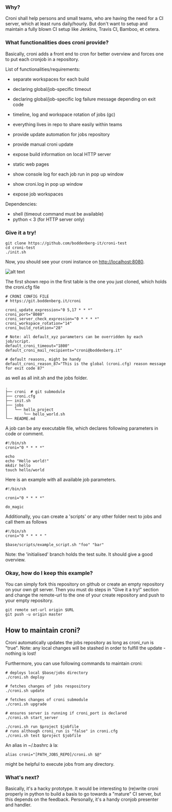 ### Why?

Croni shall help persons and small teams, who are having the need for a CI server, which at least runs daily/hourly. But don't want to setup and maintain a fully blown CI setup like Jenkins, Travis CI, Bamboo, et cetera.


### What functionalities does croni provide?

Basically, croni adds a front end to cron for better overview and forces one to put each cronjob in a repository.

List of functionalities/requirements:

* separate workspaces for each build
* declaring global/job-specific timeout
* declaring global/job-specific log failure message depending on exit code

* timeline, log and workspace rotation of jobs (gc)
* everything lives in repo to share easily within teams
* provide update automation for jobs repository
* provide manual croni update

* expose build information on local HTTP server
* static web pages
* show console log for each job run in pop up window
* show croni.log in pop up window
* expose job workspaces

Dependencies:

* shell (timeout command must be available)
* python < 3 (for HTTP server only)


### Give it a try!
```
git clone https://github.com/boddenberg-it/croni-test
cd croni-test
./init.sh
```

Now, you should see your croni instance on [http://localhost:8080](http://localhost:8080).

![alt text](https://foobar/")

The first shown repo in the first table is the one you just cloned, which holds the croni.cfg file
```
# CRONI CONFIG FILE
# https://git.boddenberg.it/croni

croni_update_expression="0 5,17 * * *"
croni_port="8080"
croni_server_check_expression="0 * * * *"
croni_workspace_rotation="14"
croni_build_rotation="28"

# Note: all default_xyz parameters can be overridden by each job/script.
default_croni_timeout="1800"
default_croni_mail_recipients="croni@boddenberg.it"

# default reasons, might be handy
default_croni_reason_87="This is the global (croni.cfg) reason message for exit code 87"
```

as well as all init.sh and the jobs folder.
```
.
├── croni  # git submodule
├── croni.cfg
├── init.sh
├── jobs
│   └── hello_project
│       └── hello_world.sh
└── README.md
```


A job can be any executable file, which declares following parameters in code or comment.
```
#!/bin/sh
croni="0 * * * *"

echo
echo "Hello world!"
mkdir hello
touch hello/world
```

Here is an example with all available job parameters.

```
#!/bin/sh

croni="0 * * * *"

do_magic
```

Additionally, you can create a 'scripts' or any other folder next to jobs and call them as follows
```
#!/bin/sh
croni="0 * * * * "

$base/scripts/example_script.sh "foo" "bar"
```

Note: the 'initialised' branch holds the test suite. It should give a good overview.


### Okay, how do I keep this example?

You can simply fork this repository on github or create an empty repository on your own git server. Then you must do steps in "Give it a try!" section and change the remote-url to the one of your create repository and push to your empty repository.

```
git remote set-url origin $URL
git push -u origin master
```

## How to maintain croni?

Croni automatically updates the jobs repository as long as croni_run is "true".
Note: any local changes will be stashed in order to fulfill the update - nothing is lost!

Furthermore, you can use following commands to maintain croni:

```
# deploys local $base/jobs directory
./croni.sh deploy

# fetches changes of jobs respository
./croni.sh update

# fetches changes of croni submodule
./croni.sh upgrade

# ensures server is running if croni_port is declared
./croni.sh start_server

./croni.sh run $project $jobfile
# runs although croni_run is "false" in croni.cfg
./croni.sh test $project $jobfile
```

An alias in ~/.bashrc à la:
```
alias croni="[PATH_JOBS_REPO]/croni.sh $@"
```
might be helpful to execute jobs from any directory.


### What's next?

Basically, it's a hacky prototype. It would be interesting to (re)write croni properly in python to build a basis to go towards a "mature" CI server,
but this depends on the feedback. Personally, it's a handy cronjob presenter and handler.
